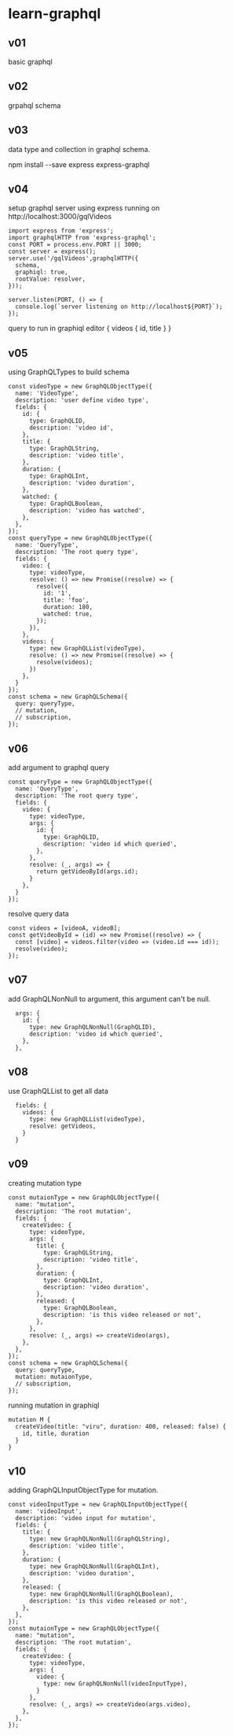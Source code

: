 # learn-graphql

## v01
  basic graphql
## v02
  grpahql schema
## v03
  data type and collection in graphql schema.

npm install --save express express-graphql 
## v04
  setup graphql server using express
  running on
  http://localhost:3000/gqlVideos
```
import express from 'express';
import graphqlHTTP from 'express-graphql';
const PORT = process.env.PORT || 3000;
const server = express();
server.use('/gqlVideos',graphqlHTTP({
  schema, 
  graphiql: true,
  rootValue: resolver,
}));

server.listen(PORT, () => {
  console.log(`server listening on http://localhost${PORT}`);
});
```
query to run in graphiql editor
{
  videos {
    id,
    title
  }
}
## v05
  using GraphQLTypes to build schema
```
const videoType = new GraphQLObjectType({
  name: 'VideoType',
  description: 'user define video type',
  fields: {
    id: {
      type: GraphQLID,
      description: 'video id',
    },
    title: {
      type: GraphQLString,
      description: 'video title',
    },
    duration: {
      type: GraphQLInt,
      description: 'video duration',
    },
    watched: {
      type: GraphQLBoolean,
      description: 'video has watched',
    },
  },
});
const queryType = new GraphQLObjectType({
  name: 'QueryType',
  description: 'The root query type',
  fields: {
    video: {
      type: videoType,
      resolve: () => new Promise((resolve) => {
        resolve({
          id: '1',
          title: 'foo',
          duration: 180,
          watched: true,
        });
      }),
    },
    videos: {
      type: new GraphQLList(videoType),
      resolve: () => new Promise((resolve) => {
        resolve(videos);
      })
    },
  }
});
const schema = new GraphQLSchema({
  query: queryType,
  // mutation,
  // subscription,
});

```  
## v06
  add argument to graphql query
```
const queryType = new GraphQLObjectType({
  name: 'QueryType',
  description: 'The root query type',
  fields: {
    video: {
      type: videoType,
      args: {
        id: {
          type: GraphQLID,
          description: 'video id which queried',
        },
      },
      resolve: (_, args) => {
        return getVideoById(args.id);
      }
    },
  }
});
``` 
resolve query data 
```
const videos = [videoA, videoB];
const getVideoById = (id) => new Promise((resolve) => {
  const [video] = videos.filter(video => (video.id === id));
  resolve(video);
});
```

## v07
add GraphQLNonNull to argument, this argument can't be null.
```
  args: {
    id: {
      type: new GraphQLNonNull(GraphQLID),
      description: 'video id which queried',
    },
  },
```

## v08
use GraphQLList to get all data
```
  fields: {
    videos: {
      type: new GraphQLList(videoType),
      resolve: getVideos,
    }
  }
```

## v09
creating mutation type
```
const mutaionType = new GraphQLObjectType({
  name: "mutation",
  description: 'The root mutation',
  fields: {
    createVideo: {
      type: videoType,
      args: {
        title: {
          type: GraphQLString,
          description: 'video title',
        },
        duration: {
          type: GraphQLInt,
          description: 'video duration',
        },
        released: {
          type: GraphQLBoolean,
          description: 'is this video released or not',
        },
      },
      resolve: (_, args) => createVideo(args),
    },
  },
});
const schema = new GraphQLSchema({
  query: queryType,
  mutation: mutaionType,
  // subscription,
});
```
running mutation in graphiql
```
mutation M {
  createVideo(title: "viru", duration: 400, released: false) {
    id, title, duration
  }
}
```

## v10
adding GraphQLInputObjectType for mutation.

```
const videoInputType = new GraphQLInputObjectType({
  name: 'videoInput',
  description: 'video input for mutation',
  fields: {
    title: {
      type: new GraphQLNonNull(GraphQLString),
      description: 'video title',
    },
    duration: {
      type: new GraphQLNonNull(GraphQLInt),
      description: 'video duration',
    },
    released: {
      type: new GraphQLNonNull(GraphQLBoolean),
      description: 'is this video released or not',
    },
  },
});
const mutaionType = new GraphQLObjectType({
  name: "mutation",
  description: 'The root mutation',
  fields: {
    createVideo: {
      type: videoType,
      args: {
        video: {
          type: new GraphQLNonNull(videoInputType),
        }
      },
      resolve: (_, args) => createVideo(args.video),
    },
  },
});
```
